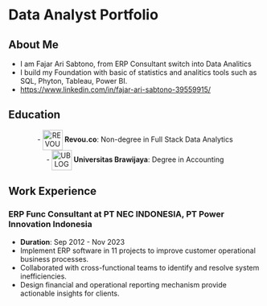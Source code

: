 # Data Analyst Portfolio
## About Me
* I am Fajar Ari Sabtono, from ERP Consultant switch into Data Analitics
* I build my Foundation with basic of statistics and analitics tools such as SQL, Phyton, Tableau, Power BI.
* https://www.linkedin.com/in/fajar-ari-sabtono-39559915/
## Education
<div style="text-align: center;">
- <img src="https://storage.googleapis.com/danacita-website-v3-prd/website_v3/images/Logo-RevoU-5_1.original.png" alt="REVOU LOGO " width="40" style="vertical-align: middle;"/> 
<strong> Revou.co</strong>: Non-degree in Full Stack Data Analytics  
</div>

<div style="text-align: center;">
- <img src="https://www.ub.ac.id/wp-content/uploads/2017/03/logoubnew.jpg" alt="UB LOGO " width="40" style="vertical-align: middle;"/> 
<strong>Universitas Brawijaya</strong>: Degree in Accounting
</div>

## Work Experience

### ERP Func Consultant at PT NEC INDONESIA, PT Power Innovation Indonesia
- **Duration**: Sep 2012 - Nov 2023
- Implement ERP software in 11 projects to improve customer operational business processes.  
- Collaborated with cross-functional teams to identify and resolve system inefficiencies.
- Design financial and operational reporting mechanism provide actionable insights for clients.
